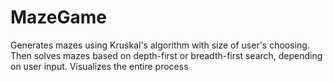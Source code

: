 # MazeGame
Generates mazes using Kruskal's algorithm with size of user's choosing. Then solves mazes based on depth-first or breadth-first search, depending on user input. Visualizes the entire process 

